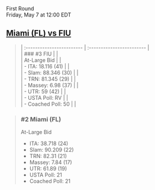First Round  
Friday, May 7 at 12:00 EDT
## [Miami (FL) vs FIU](https://www.ncaa.com/game/5833652) 

> | :------------------------ | :------------------------ |  
> | ### #3 FIU                | |  
> | At-Large Bid              | |  
> | - ITA: 18.116 (41)        | |  
> | - Slam: 88.346 (30)       | |  
> | - TRN: 81.345 (29)        | |  
> | - Massey: 6.98 (37)       | |  
> | - UTR: 59 (42)            | |  
> | - USTA Poll: RV           | |  
> | - Coached Poll: 50        | |  

> ### #2 Miami (FL)  
> At-Large Bid  
> - ITA: 38.718 (24)  
> - Slam: 90.209 (22)  
> - TRN: 82.31 (21)  
> - Massey: 7.84 (17)  
> - UTR: 61.89 (19)  
> - USTA Poll: 21  
> - Coached Poll: 21  